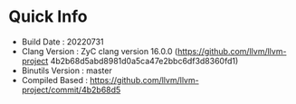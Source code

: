 # Quick Info
* Build Date : 20220731
* Clang Version : ZyC clang version 16.0.0 (https://github.com/llvm/llvm-project 4b2b68d5abd8981d0a5ca47e2bbc6df3d8360fd1)
* Binutils Version : master
* Compiled Based : https://github.com/llvm/llvm-project/commit/4b2b68d5


